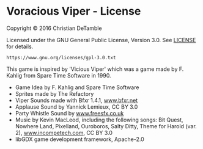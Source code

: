Voracious Viper - License
=========

Copyright &copy; 2016 Christian DeTamble

Licensed under the GNU General Public License, Version 3.0. See [LICENSE](LICENSE) for details.

    https://www.gnu.org/licenses/gpl-3.0.txt

This game is inspired by 'Vicious Viper' which was a game made by F. Kahlig from Spare Time Software in 1990.

* Game Idea by F. Kahlig and Spare Time Software
* Sprites made by The Refactory
* Viper Sounds made with Bfxr 1.4.1, www.bfxr.net
* Applause Sound by Yannick Lemieux, CC BY 3.0
* Party Whistle Sound by www.freesfx.co.uk
* Music by Kevin MacLeod, including the following songs: Bit Quest, Nowhere Land, Pixelland, Ouroboros, Salty Ditty, Theme for Harold (var. 2), www.incompetech.com, CC BY 3.0
* libGDX game development framework, Apache-2.0

